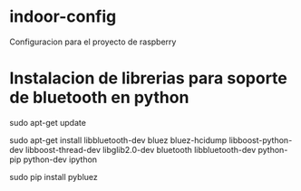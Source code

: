 # indoor-config
Configuracion para el proyecto de raspberry

# Instalacion de librerias para soporte de bluetooth en python
sudo apt-get update

sudo apt-get install libbluetooth-dev bluez bluez-hcidump  libboost-python-dev libboost-thread-dev libglib2.0-dev bluetooth libbluetooth-dev python-pip python-dev ipython

sudo pip install pybluez
